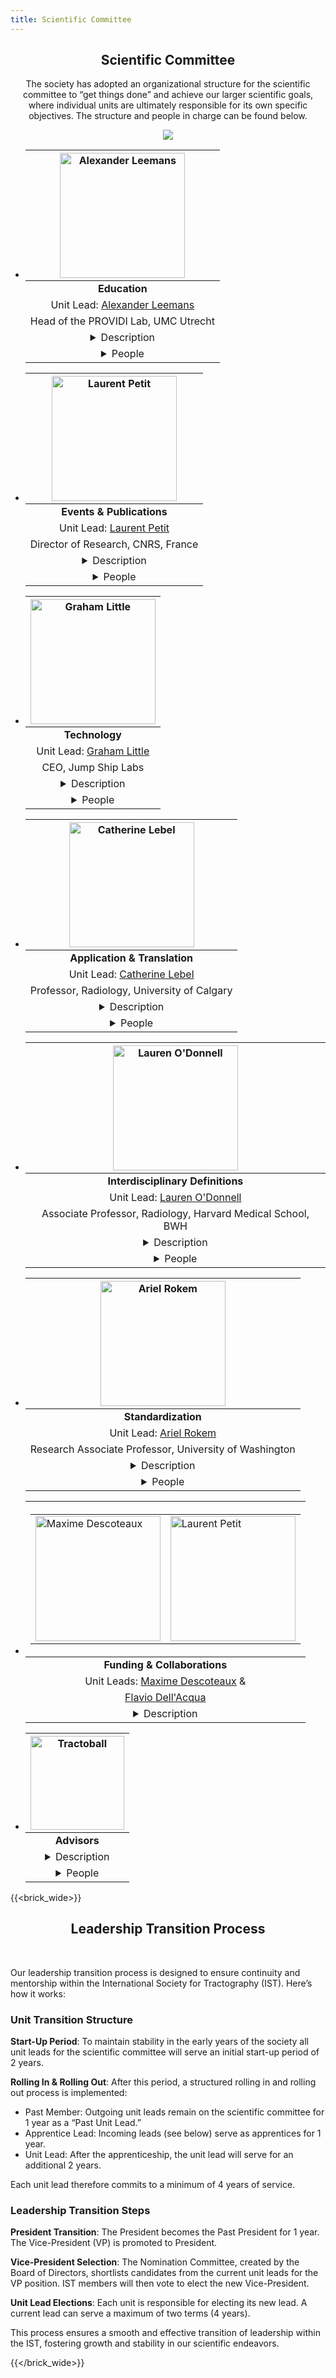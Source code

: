 ```yaml
---
title: Scientific Committee
---
```

<section class="features">
<div class="container">
<center>
<h2>Scientific Committee</h2>

The society has adopted an organizational structure for the scientific committee to “get things done” and achieve our larger scientific goals, where individual units are ultimately responsible for its own specific objectives. The structure and people in charge can be found below.

![](/uploads/photos/org_chart.png)

<ul class="grid people">
    <li>
        <div class="box">
<center>

|<center><img src="/uploads/photos/avatars/Alex_tractoball_education.png" alt="Alexander Leemans"  height="auto" width=200 ></center>|
|:----:|
|<b> Education </b>|
|Unit Lead: <a href="http://www.providi-lab.org" target="_blank">Alexander Leemans</a>|
|Head of the PROVIDI Lab, UMC Utrecht|
|<details> <summary> Description </summary> <div>The Education Unit develops and hosts a variety of training initiatives to deliver state-of-the-art tractography education in the form of workshops, hackathons and online webinars, amongst others. These events help to increase the standard of interdisciplinary tractography knowledge and training world wide.</div></details>|
|<details> <summary> People </summary> <div><a href="https://www.di.univr.it/?ent=persona&id=4397" target="_blank">Alessandro Daducci - UofV (ITLY)</a><a href="https://pamelaguevara.cl/en/home/" target="_blank">Pamela Guevara - UdeC (CHIL)</a><a href="https://www.urmc.rochester.edu/labs/haber.aspx" target="_blank">Suzanne Haber - UofR (USA)</a><a href="https://www.researchgate.net/profile/Silvio-Sarubbo" target="_blank">Silvio Sarubbo - UofT (ITLY)</a><a href="https://personale.unipr.it/en/ugovdocenti/person/17727" target="_blank">Elena Borra - UofP (ITLY)</a><a href="https://www.kyb.tuebingen.mpg.de/person/58996" target="_blank">Vinod Kumar - Max Planck (GER)</a><a href="https://www.usherbrooke.ca/informatique/nous-joindre/personnel/corps-professoral/professeurs/francois-rheault" target="_blank">Francois Rheault - UdeS (CAN)</a><a href="https://www.nmr.mgh.harvard.edu/user/4354509" target="_blank">Chiara Maffei - MGH / Harvard (USA)</a></div></details>|

</center>
</div>
</li>

<li>
<div class="box">
<center>

|<center><img src="/uploads/photos/avatars/Laurent_tractoball_comm.png" alt="Laurent Petit"  height="auto" width=200 ></center>|
|:----:|
|<b> Events & Publications </b>|
|Unit Lead: <a href="https://orcid.org/0000-0003-2499-5367" target="_blank">Laurent Petit</a>|
|Director of Research, CNRS, France|
|<details> <summary> Description </summary> <div>Responsible for organizing the IST international conference and tractography specific scientific communications, the Events & Communications Unit is already at work planning the inaugural IST meeting in Bordeaux in 2025, along with the launch of a Neuroanatomy and Tractography collection of articles in the journal Brain Structure and Function.</div></details>|
|<details> <summary> People </summary> <div><a href="https://www.vanderbilt.edu/vise/visepeople/kurt-schilling/" target="_blank">Kurt Schilling - VU Medical Center (USA) </a><a href="https://cinet.jp/english/people/20151484/" target="_blank">Hiromasa Takemura - NIPS (JPN)</a><a href="https://scil.usherbrooke.ca" target="_blank">Maxime Descoteaux - UdeS (CAN)</a><a href="https://www.DRCMR.dk/map" target="_blank">Tim Dyrby - UofD (DK)</a><a href="https://jessica-dubois.weebly.com/" target="_blank">Jessica Dubois - Inserm (Fr)</a><a href="https://www.kyb.tuebingen.mpg.de/person/58996" target="_blank">Vinod Kumar - Max Planck (GER)</a><a href="https://www.nmr.mgh.harvard.edu/user/4354509" target="_blank">Chiara Maffei - MGH / Harvard (USA)</a><a href="https://www.umcutrecht.nl/en/research/researchers/de-luca-alberto-a" target="_blank">Alberto De Luca - UMC Utrecht (NL)</a><a href="https://odonnell-lab.bwh.harvard.edu/" target="_blank">Lauren O'Donnell - Harvard/BWH (USA)</a><a href="https://twitter.com/NACIS_RCH" target="_blank">Joseph Yang - RCH (AUS)</a><a href="https://www.kcl.ac.uk/people/jacques-donald-tournier" target="_blank">Donald Tournier - KCL (UK)</a><a href="www.bcblab.com" target="_blank">M. Thiebault de Schotten - CNRS (Fr)</a><a href="https://cnir.net/" target="_blank">Dogu Baran Aydogan - UofEF (FIN)</a><a href="https://sites.google.com/site/simonaschiaviweb/" target="_blank">Simona Schiavi - ASG (ITLY)</a><a href="http://www.providi-lab.org" target="_blank">Alexander Leemans - UMC Utrecht (NL)</a><a href="https://www.stephanieforkel.com/" target="_blank">Stephanie Forkel - Donders Inst. (NL) </a></div></details>|

</center>
</div>
</li>

<li>
<div class="box">
<center>

|<center><img src="/uploads/photos/avatars/Graham_tractoball_tech.png" alt="Graham Little"  height="auto" width=200 ></center>|
|:----:|
|<b> Technology </b>|
|Unit Lead: <a href="https://www.jumpshiplabs.com/" target="_blank">Graham Little</a>|
|CEO, Jump Ship Labs|
|<details> <summary> Description </summary> <div>The technology unit is responsible for all aspects of tech development and support for the society. This includes web development, database management as well as developing new tools to allow members to share and collaborate with massive amounts of imaging/anatomical data.</div></details>|
|<details> <summary> People </summary> <div><a href="https://linum-lab.ca" target="_blank">Joël Lefebvre - UQAM (CAN)</a><a href="https://scholar.google.com/citations?user=kTd978wAAAAJ&hl=en" target="_blank">Fan Zhang - UESTC (CN)</a><a href="https://chamberm.github.io/" target="_blank">Maxime Chamberland - TU/e (NL)</a><a href="https://www.kyb.tuebingen.mpg.de/person/58996" target="_blank">Vinod Kumar - Max Planck (GER)</a><a href="https://orcid.org/my-orcid?orcid=0000-0001-7510-884X">Frans Irgolitsch - UQAM (CAN)</a></div></details>|

</center>
</div>
</li>

<li>
<div class="box">
<center>

|<center><img src="/uploads/photos/avatars/Catherine_tractoball_catt.png" alt="Catherine Lebel"  height="auto" width=200 ></center>|
|:----:|
|<b> Application & Translation </b>|
|Unit Lead: <a href="http://www.developmentalneuroimaginglab.ca">Catherine Lebel</a>|
|Professor, Radiology, University of Calgary|
|<details> <summary> Description </summary> <div>Tractography has shown promise for improving health and wellbeing, but translation of research to practice is not always straightforward or quick. Part of this problem relates to a gap between research and practice, which this unit aims to help bridge. We aim to support numerous applications of tractography, and help accelerate translation of research into impact.</div></details>|
|<details> <summary> People </summary> <div><a href="https://twitter.com/NACIS_RCH" target="_blank">Joseph Yang - RCH (AUS)</a><a href="https://www.natbrainlab.com" target="_blank">Flavio Dell’Acqua - KCL (UK)</a><a href="https://anif.org.au/" target="_blank">Shawna Farquharson - ANIF</a><a href="https://scholar.google.ca/citations?user=qadgkRwAAAAJ&hl=en" target="_blank">Kathryn Manning - UofC</a><a href="https://pamelaguevara.cl/en/home/" target="_blank">Pamela Guevara - UdeC (CHIL)</a><a href="https://scholar.google.com.au/citations?user=Y9CY9NIAAAAJ&hl=en" target="_blank">Remika Mito - UofM (AUS)</a></div></details>|

</center>
</div>
</li>

<li>
<div class="box">
<center>

|<center><img src="/uploads/photos/avatars/Lauren_tractoball_definition.png" alt="Lauren O'Donnell"  height="auto" width=200 ></center>|
|:----:|
|<b> Interdisciplinary Definitions </b>|
|Unit Lead: <a href="https://odonnell-lab.bwh.harvard.edu/" target="_blank">Lauren O'Donnell</a>|
|Associate Professor, Radiology, Harvard Medical School, BWH|
|<details> <summary> Description </summary> <div> The general meanings and knowledge of terminology differ greatly between disciplines. This is extremely problematic for tractography; for instance, a bundle can mean completely different things to a computer scientist or neuroanatomist. To enable more seamless communication, the Interdisciplinary Definitions unit brings together experts from disparate disciplines to define terminology that will help guide research across scales, modalities, species, and scientific domains. </div></details>|
|<details> <summary> People </summary> <div><a href="https://www.vanderbilt.edu/vise/visepeople/kurt-schilling/" target="_blank">Kurt Schilling - VU Medical Center (USA) </a><a href="https://www.researchgate.net/profile/Silvio-Sarubbo" target="_blank">Silvio Sarubbo - UofT (ITLY)</a><a href="https://profiles.ucsf.edu/pratik.mukherjee" target="_blank">Pratik Mukherjee - UCSF (USA)</a><a href="https://www.cbclab.org/" target="_blank">Alard Roebroeck MU (NL)</a><a href="https://www.parentlab.ca" target="_blank">Martin Parent - LU (CAN)</a><a href="https://orcid.org/0000-0003-2499-5367" target="_blank">Laurent Petit - CNRS (Fr)</a><a href="https://www.bumc.bu.edu/anatneuro/rj-rushmore/" target="_blank">Jarrett Rushmore - BUMC (USA) </a><a href="https://www.urmc.rochester.edu/labs/haber.aspx" target="_blank">Suzanne Haber - UofR (USA) </a><a href="https://www.bumc.bu.edu/anatneuro/kathy-rockland/" target="_blank">Kathleen Rockland - BU (USA)</a><a href="https://www.nmr.mgh.harvard.edu/user/4354509" target="_blank">Chiara Maffei - MGH / Harvard (USA)</a><a href="https://scholar.google.com/citations?hl=en&user=eCMVshkAAAAJ&view_op=list_works&sortby=pubdate" target="_blank">Shiva Hassanzadeh-Behbahani - BWH / Harvard (USA) </a></div></details>|

</center>
</div>
</li>

<li>
<div class="box">
<center>

|<center><img src="/uploads/photos/avatars/Ariel_tractoball_standard.png" alt="Ariel Rokem"  height="auto" width=200 ></center>|
|:----:|
|<b> Standardization </b>|
|Unit Lead: <a href="https://neuroinformatics.uw.edu/">Ariel Rokem</a>|
|Research Associate Professor, University of Washington|
|<details> <summary> Description </summary> <div> In order to foster interdisciplinary and international collaborations significant advancements in methods standardization need to occur. This includes new standards for data storage and meta-data, consensus on tractography methods, standardizing image acquisition and evaluating state-of-the-art validation hardware. The standardization unit aims to advance all of these technological aspects to enable more accurate, repeatable and reliable tractography techniques. </div></details>|
|<details> <summary> People </summary> <div><a href="https://www.usherbrooke.ca/informatique/nous-joindre/personnel/corps-professoral/professeurs/francois-rheault" target="_blank">Francois Rheault - UdeS (CAN)</a><a href="https://www.vanderbilt.edu/vise/visepeople/kurt-schilling/" target="_blank">Kurt Schilling - VU Medical Center (USA) </a><a href="https://www.researchgate.net/profile/Silvio-Sarubbo" target="_blank">Silvio Sarubbo - UofT (ITLY)</a><a href="https://sites.google.com/site/simonaschiaviweb/" target="_blank">Simona Schiavi - ASG (ITLY)</a><a href="https://www.kcl.ac.uk/people/jacques-donald-tournier" target="_blank">Donald Tournier - KCL (UK)</a><a href="https://med.nyu.edu/faculty/jelle-veraart" target="_blank">Jelle Veraart - NYU (USA)</a><a href="https://www.DRCMR.dk/map" target="_blank">Tim Dyrby - UofD (DK)</a><a href="https://www.di.univr.it/?ent=persona&id=4397" target="_blank">Alessandro Daducci - UofV (ITLY)</a><a href="https://www.bcm.edu/people-search/sarah-heilbronner-129381" target="_blank">Sarah Heilbronner - BCofM (USA)</a><a href="https://wt1.pages.iu.edu/" target="_blank">Wei Tang - IU (USA)</a><a href="https://conilab.nottingham.ac.uk" target="_blank">Stam Sotiropoulos - UofN (UK)</a><a href="https://www.umcutrecht.nl/en/research/researchers/de-luca-alberto-a" target="_blank">Alberto De Luca - UMC Utrecht (NL)</a></div></details>|

</center>
</div>
</li>

<li>
<div class="box">
<center>

|<center><table><tr><td><img src="/uploads/photos/avatars/Max_tractoball_finance.png" alt="Maxime Descoteaux"  height="auto" width=200 ></td><td><img src="/uploads/photos/avatars/Flavio_tractoball_finance.png" alt="Laurent Petit"  height="auto" width=200 ></td><tr></table></center>|
|:----:|
|<b> Funding & Collaborations  </b>|
|Unit Leads: <a href="https://scil.usherbrooke.ca" target="_blank">Maxime Descoteaux</a> &|
|<a href="https://www.natbrainlab.co.uk" target="_blank">Flavio Dell'Acqua</a>|
|<details> <summary> Description </summary> <div> The Funding and Collaborations Unit is focused on garnering support for the society through sponsorship and cross-discipline / cross-border funding opportunities. These objectives include grants related to network building, interdisciplinary training and large scale scientific projects. </div></details>|

</center>
</div>
</li>

<li>
<div class="box">
<center>

|<center><img src="/uploads/branding/logo_tractoball_transparent_with_tractogram.png" alt="Tractoball"  height="auto" width=150 ></center>|
|:----:|
|<b> Advisors  </b>|
|<details> <summary> Description </summary> <div> The society is fortunate to have world leading experts spanning vastly different disciplines. To leverage this expertise, advisory roles have been established to help guide the leadership team in framing the society’s structure and objectives. </div></details>|
|<details> <summary> People </summary> <div><a href="https://profiles.cardiff.ac.uk/staff/jonesd27" target="_blank">Derek Jones - CU (UK) </a><a href="https://www.bumc.bu.edu/anatneuro/kathy-rockland/" target="_blank"> Kathy Rockland - BU (USA) </a><a href="https://anif.org.au/" target="_blank">Shawna Farquharson - ANIF (AUS) </a><a href="https://profiles.ucsf.edu/pratik.mukherjee" target="_blank"> Pratik Mukherjee - UCSF (USA)</a></div></details>|

</center>
</div>
</li>

</center>
</ul>
</div>
</section>

{{<brick_wide>}}

<center>

## Leadership Transition Process
<br>
</center>

Our leadership transition process is designed to ensure continuity and mentorship within the International Society for Tractography (IST). Here’s how it works:

### Unit Transition Structure

<b>Start-Up Period</b>: To maintain stability in the early years of the society all unit leads for the scientific committee will serve an initial start-up period of 2 years.

<b>Rolling In & Rolling Out</b>: After this period, a structured rolling in and rolling out process is implemented:
- Past Member: Outgoing unit leads remain on the scientific committee for 1 year as a “Past Unit Lead.”
- Apprentice Lead: Incoming leads (see below) serve as apprentices for 1 year.
- Unit Lead: After the apprenticeship, the unit lead will serve for an additional 2 years.

Each unit lead therefore commits to a minimum of 4 years of service.

### Leadership Transition Steps

<b>President Transition</b>: The President becomes the Past President for 1 year. The Vice-President (VP) is promoted to President.

<b>Vice-President Selection</b>: The Nomination Committee, created by the Board of Directors, shortlists candidates from the current unit leads for the VP position. IST members will then vote to elect the new Vice-President.

<b>Unit Lead Elections</b>: Each unit is responsible for electing its new lead. A current lead can serve a maximum of two terms (4 years).

This process ensures a smooth and effective transition of leadership within the IST, fostering growth and stability in our scientific endeavors.

{{</brick_wide>}}